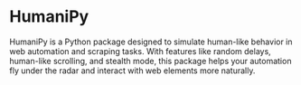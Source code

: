 # HumaniPy
HumaniPy is a Python package designed to simulate human-like behavior in web automation and scraping tasks. With features like random delays, human-like scrolling, and stealth mode, this package helps your automation fly under the radar and interact with web elements more naturally.

